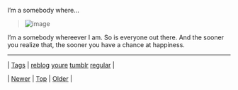 <!--
title: I&rsquo;m a somebody whereever I am. So is everyone out there. And the sooner you realize that, the sooner you have a chance at happiness.
date: 2020-06-28T15:27:00.211Z
tags: reblog, youre, tumblr, regular
-->


 I&rsquo;m a somebody where...

<blockquote>
<p><img alt="image" src="https://66.media.tumblr.com/db44b02fd071db1d2d1d7a3cc1e51927/tumblr_inline_mwoiooN4tm1qe37an.gif"/></p>
</blockquote>

<p>I&rsquo;m a somebody whereever I am. So is everyone out there. And the sooner you realize that, the sooner you have a chance at happiness.</p>

<!--BOTTOM-POST-NAVIGATION-->
---

| [Tags](tags.md) | [reblog](tag-reblog.md) [youre](tag-youre.md) [tumblr](tag-tumblr.md) [regular](tag-regular.md) |

| [Newer](71631682695.md) | [Top](index.md) | [Older](71635443050.md) |